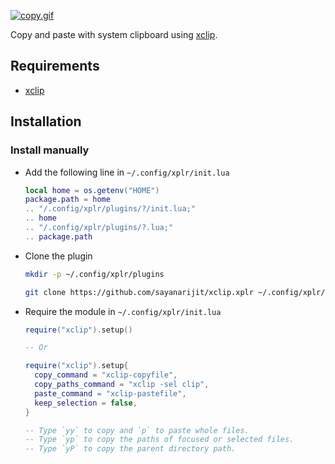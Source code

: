 [![copy.gif](https://s3.gifyu.com/images/copy.gif)](https://gifyu.com/image/tBwL)

Copy and paste with system clipboard using
[xclip](https://github.com/astrand/xclip).

## Requirements

- [xclip](https://github.com/astrand/xclip)

## Installation

### Install manually

- Add the following line in `~/.config/xplr/init.lua`

  ```lua
  local home = os.getenv("HOME")
  package.path = home
  .. "/.config/xplr/plugins/?/init.lua;"
  .. home
  .. "/.config/xplr/plugins/?.lua;"
  .. package.path
  ```

- Clone the plugin

  ```bash
  mkdir -p ~/.config/xplr/plugins

  git clone https://github.com/sayanarijit/xclip.xplr ~/.config/xplr/plugins/xclip
  ```

- Require the module in `~/.config/xplr/init.lua`

  ```lua
  require("xclip").setup()

  -- Or

  require("xclip").setup{
    copy_command = "xclip-copyfile",
    copy_paths_command = "xclip -sel clip",
    paste_command = "xclip-pastefile",
    keep_selection = false,
  }

  -- Type `yy` to copy and `p` to paste whole files.
  -- Type `yp` to copy the paths of focused or selected files.
  -- Type `yP` to copy the parent directory path.
  ```

